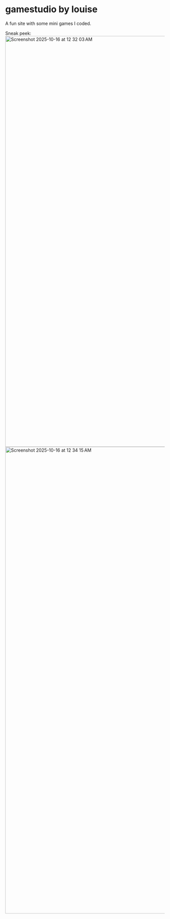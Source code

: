 # gamestudio by louise

A fun site with some mini games I coded.

Sneak peek:
<img width="2320" height="1294" alt="Screenshot 2025-10-16 at 12 32 03 AM" src="https://github.com/user-attachments/assets/b79c0284-ec8b-4b38-bcf7-30ff67999095" />
<img width="2626" height="1470" alt="Screenshot 2025-10-16 at 12 34 15 AM" src="https://github.com/user-attachments/assets/8a70f159-6eaf-479a-94e6-4f8dc31e8f17" />
